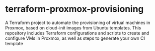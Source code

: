 # terraform-proxmox-provisioning
A Terraform project to automate the provisioning of virtual machines in Proxmox, based on cloud-init images from Ubuntu templates. This repository includes Terraform configurations and scripts to create and configure VMs in Proxmox, as well as steps to generate your own CI template

